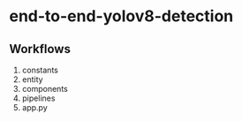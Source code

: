 # end-to-end-yolov8-detection


## Workflows

1. constants
2. entity
3. components
4. pipelines
5. app.py